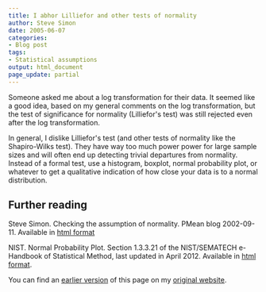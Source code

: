```yaml
---
title: I abhor Lilliefor and other tests of normality
author: Steve Simon
date: 2005-06-07
categories:
- Blog post
tags:
- Statistical assumptions
output: html_document
page_update: partial
---
```


Someone asked me about a log transformation for their data. It seemed like a good idea, based on my general comments on the log transformation, but the test of significance for normality (Lilliefor's test) was still rejected even after the log transformation.

<!---More--->

In general, I dislike Lilliefor's test (and other tests of normality like the Shapiro-Wilks test). They have way too much power power for large sample sizes and will often end up detecting trivial departures from normality. Instead of a formal test, use a histogram, boxplot, normal probability plot, or whatever to get a qualitative indication of how close your data is to a normal distribution.

## Further reading

Steve Simon. Checking the assumption of normality. PMean blog 2002-09-11. Available in [html format][ref-simon-2002] 

NIST. Normal Probability Plot. Section 1.3.3.21 of the NIST/SEMATECH e-Handbook of Statistical Method, last updated in April 2012. Available in [html format][ref-nist-2012].

You can find an [earlier version][sim1] of this page on my [original website][sim2].

[ref-simon-2002]: http://new.pmean.com/checking-normality-assumption/
[ref-nist-2012]: https://www.itl.nist.gov/div898/handbook/eda/section3/normprpl.htm


[sim1]: http://www.pmean.com/05/TestsNormality.html
[sim2]: http://www.pmean.com/original_site.html
